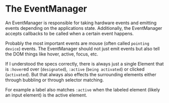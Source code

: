 # The EventManager

An EventManager is responsible for taking hardware events and emitting events depending on the applications state.
Additionally, the EventManager accepts callbacks to be called when a certain event happens.

Probably the most important events are mouse (often called `pointing device`) events. The EventManager should not just emit events but also tell the DOM things like hover, active, focus, etc. 

If I understood the specs correctly, there is always just a single Element that is `:hover`ed over (`designated`), `:active` (`being activated`) or clicked (`activated`). But that always also effects the surrounding elements either through bubbling or through selector matching.

For example a label also matches `:active` when the labeled element (likely an input element) is the active element. 